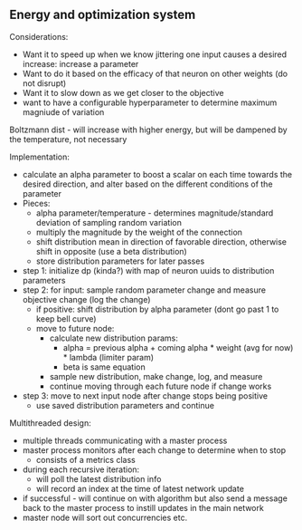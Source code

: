 ## Energy and optimization system

Considerations:
 * Want it to speed up when we know jittering one input causes a desired increase: increase a parameter
 * Want to do it based on the efficacy of that neuron on other weights (do not disrupt)
 * Want it to slow down as we get closer to the objective
 * want to have a configurable hyperparameter to determine maximum magniude of variation


Boltzmann dist - will increase with higher energy, but will be dampened by the temperature, not necessary

Implementation:
 * calculate an alpha parameter to boost a scalar on each time towards the desired direction, and alter based on the different conditions of the parameter
 * Pieces:
   * alpha parameter/temperature - determines magnitude/standard deviation of sampling random variation
   * multiply the magnitude by the weight of the connection
   * shift distribution mean in direction of favorable direction, otherwise shift in opposite (use a beta distribution)
   * store distribution parameters for later passes
 * step 1: initialize dp (kinda?) with map of neuron uuids to distribution parameters
 * step 2: for input: sample random parameter change and measure objective change (log the change)
   * if positive: shift distribution by alpha parameter (dont go past 1 to keep bell curve)
   * move to future node:
     * calculate new distribution params:
       * alpha = previous alpha + coming alpha * weight (avg for now) * lambda (limiter param)
       * beta is same equation
     * sample new distribution, make change, log, and measure
     * continue moving through each future node if change works
 * step 3: move to next input node after change stops being positive
   * use saved distribution parameters and continue

Multithreaded design:
 * multiple threads communicating with a master process
 * master process monitors after each change to determine when to stop
   * consists of a metrics class
 * during each recursive iteration:
   * will poll the latest distribution info
   * will record an index at the time of latest network update
 * if successful - will continue on with algorithm but also send a message back to the master process to instill updates in the main network
 * master node will sort out concurrencies etc.